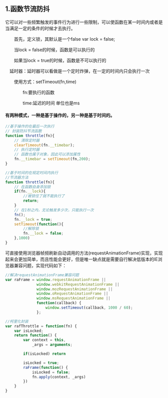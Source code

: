 ## 1.函数节流防抖

它可以对一些频繁触发的事件行为进行一些限制，可以使函数在某一时间内或者是当满足一定的条件的时候才去执行。<br>

&emsp;&emsp;首先，定义锁，其默认是一个false  var lock = false;<br>

&emsp;&emsp;当lock = false的时候，函数是可以执行的<br>

&emsp;&emsp;如果当lock = true的时候，函数是不可以执行的<br>

&emsp;延时器：延时器可以看做是一个定时炸弹，在一定的时间内只会执行一次<br>

&emsp;&emsp;使用方式：setTimeout(fn,time)<br>

&emsp;&emsp;&emsp;&emsp;fn:要执行的函数<br>

&emsp;&emsp;&emsp;&emsp;time:延迟的时间 单位也是ms<br>

#### 有两种模式，一种是基于操作的，另一种是基于时间的。

```javascript
//基于操作的在最后一次执行
// 封装防抖节流函数
function throttle(fn){
    // 清除定时器
    clearTimeout(fn.__timebar);
    // 执行定时器
    // 函数也属于对象，因此可以添加属性
    fn.__timebar = setTimeout(fn,200);
}
```

```javascript
//基于时间的在规定时间内执行
//节流器方法
function throttle(fn){
    // 在函数自身添加锁
    if(fn.__lock){
        //被锁住了就不能执行了
        return;
    }
    // 在1秒之内，无论触发多少次，只能执行一次
    fn();
    fn.__lock = true;
    setTimeout(function(){
        //解除锁
        fn.__lock = false;
    },1000)
}
```

可直接使用浏览器帧频刷新自动调用的方法(requestAnimationFrame)实现，实现起来会更加简单，而且性能会更好，但是唯一缺点就是需要自行解决低版本的IE浏览器兼容问题，实现代码如下：

```javascript
//解决requestAnimationFrame兼容问题
var raFrame = window.requestAnimationFrame ||
              window.webkitRequestAnimationFrame ||
              window.mozRequestAnimationFrame ||
              window.oRequestAnimationFrame ||
              window.msRequestAnimationFrame ||
              function(callback) {
                  window.setTimeout(callback, 1000 / 60);
              };

//柯里化封装
var rafThrottle = function(fn) {
    var isLocked;
    return function() {
        var context = this,
            _args = arguments;

        if(isLocked) return 

        isLocked = true;
        raFrame(function() {
            isLocked = false;
            fn.apply(context, _args)
        })
    }
}
```





